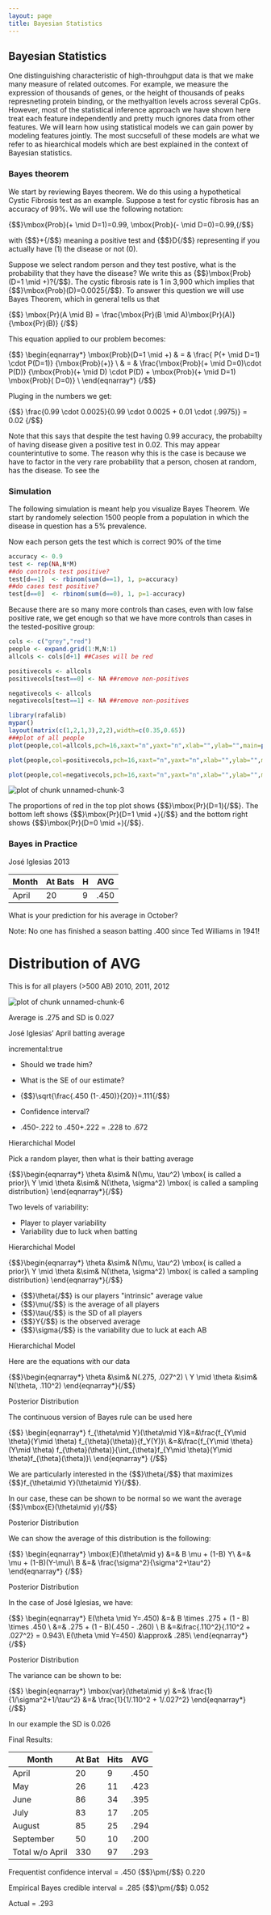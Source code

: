 ```yaml
---
layout: page
title: Bayesian Statistics
---
```





## Bayesian Statistics

One distinguishing characteristic of high-throuhgput data is that we make many measure of related outcomes. For example, we measure the expression of thousands of genes, or the height of thousands of peaks represneting protein binding, or the methyaltion levels across several CpGs. However, most of the statistical inference approach we have shown here treat each feature independently and pretty much ignores data from other features. We will learn how using statistical models we can gain power by modeling features jointly. The most succsefull of these models are what we refer to as hiearchical models which are best explained in the context of Bayesian statistics.

### Bayes theorem

We start by reviewing Bayes theorem. We do this using a hypothetical Cystic Fibrosis test as an example. Suppose a test for cystic fibrosis has an accuracy of 99%. We will use the following notation:

{$$}\mbox{Prob}(+ \mid D=1)=0.99, \mbox{Prob}(- \mid D=0)=0.99,{/$$}

with {$$}+{/$$} meaning a positive test and {$$}D{/$$} representing if you actually have (1) the disease or not (0).

Suppose we select random person and they test postive, what is the probability that they have the disease?  We write this as {$$}\mbox{Prob}(D=1 \mid +)?{/$$}. The  cystic fibrosis rate is 1 in 3,900 which implies that  {$$}\mbox{Prob}(D)=0.0025{/$$}. To answer this question we will use Bayes Theorem, which in general  tells us that

{$$}
\mbox{Pr}(A \mid B)  =  \frac{\mbox{Pr}(B \mid A)\mbox{Pr}(A)}{\mbox{Pr}(B)} 
{/$$}

This equation applied to our problem becomes:

{$$}
\begin{eqnarray*}
\mbox{Prob}(D=1 \mid +) & = & \frac{ P(+ \mid D=1) \cdot P(D=1)} {\mbox{Prob}(+)} \\
& = & \frac{\mbox{Prob}(+ \mid D=0)\cdot P(D)} {\mbox{Prob}(+ \mid D) \cdot P(D) + \mbox{Prob}(+ \mid D=1) \mbox{Prob}( D=0)} \\
\end{eqnarray*}
{/$$}

Pluging in the numbers we get:

{$$}
\frac{0.99 \cdot 0.0025}{0.99 \cdot 0.0025 + 0.01 \cdot (.9975)}  =  0.02 
{/$$}

Note that this says that despite the test having 0.99 accuracy, the probabilty of having disease given a positive test in 0.02. This may appear counterintutive to some. The reason why this is the case is because we have to factor in the very rare probability that a person, chosen at random, has the disease. To see the 

### Simulation

The following simulation is meant help you visualize Bayes Theorem. We start by randomely selection 1500 people from a population in which the disease in question has a 5% prevalence.



Now each person gets the test which is correct 90% of the time

```r
accuracy <- 0.9
test <- rep(NA,N*M)
##do controls test positive?
test[d==1]  <- rbinom(sum(d==1), 1, p=accuracy)
##do cases test positive?
test[d==0]  <- rbinom(sum(d==0), 1, p=1-accuracy)
```

Because there are so many more controls than cases, even with low false positive rate, we get enough so that we have more controls than cases in the tested-positive group:


```r
cols <- c("grey","red")
people <- expand.grid(1:M,N:1)
allcols <- cols[d+1] ##Cases will be red

positivecols <- allcols
positivecols[test==0] <- NA ##remove non-positives

negativecols <- allcols
negativecols[test==1] <- NA ##remove non-positives

library(rafalib)
mypar()
layout(matrix(c(1,2,1,3),2,2),width=c(0.35,0.65))
###plot of all people
plot(people,col=allcols,pch=16,xaxt="n",yaxt="n",xlab="",ylab="",main=paste0("Population: ",round(mean(d)*100),"% are red"))

plot(people,col=positivecols,pch=16,xaxt="n",yaxt="n",xlab="",ylab="",main=paste("Tested Positive:",round(mean(d[test==1])*100),"% are red"))

plot(people,col=negativecols,pch=16,xaxt="n",yaxt="n",xlab="",ylab="",main=paste("Tested Negative:",round(mean(d[test==0])*100,1),"% are red"))
```

![plot of chunk unnamed-chunk-3](images/bayes-unnamed-chunk-3-1.png) 

The proportions of red in the top plot shows {$$}\mbox{Pr}(D=1){/$$}. The bottom left shows {$$}\mbox{Pr}(D=1 \mid +){/$$} and the bottom right shows {$$}\mbox{Pr}(D=0 \mid +){/$$}.





### Bayes in Practice


<!-- ![iglesias](http://upload.wikimedia.org/wikipedia/commons/thumb/9/98/Jos%C3%A9_Iglesias_on_September_28%2C_2012.jpg/902px-Jos%C3%A9_Iglesias_on_September_28%2C_2012.jpg) -->


José Iglesias 2013

| Month | At Bats | H | AVG |
|-------|---------|---|-----|
| April | 20      | 9 | .450   |

What is your prediction for his average in October?

Note: No one has finished a 
season batting .400 since 
Ted Williams in 1941!


Distribution of AVG 
===

This is for all players (>500 AB) 2010, 2011, 2012




![plot of chunk unnamed-chunk-6](images/bayes-unnamed-chunk-6-1.png) 

Average is .275 and SD is 0.027


José Iglesias’ April batting average

incremental:true
* Should we trade him?

* What is the SE of our estimate?

* {$$}\sqrt{\frac{.450 (1-.450)}{20}}=.111{/$$}

* Confidence interval?

* .450-.222 to .450+.222 = .228 to .672

Hierarchichal Model

Pick a random player, then what is their batting average

{$$}\begin{eqnarray*}
\theta &\sim& N(\mu, \tau^2) \mbox{ is called a prior}\\
Y \mid \theta &\sim& N(\theta, \sigma^2) \mbox{ is called a sampling distribution}
\end{eqnarray*}{/$$}

Two levels of variability:

* Player to player variability
* Variability due to luck when batting

Hierarchichal Model

{$$}\begin{eqnarray*}
\theta &\sim& N(\mu, \tau^2) \mbox{ is called a prior}\\
Y \mid \theta &\sim& N(\theta, \sigma^2) \mbox{ is called a sampling distribution}
\end{eqnarray*}{/$$}

* {$$}\theta{/$$} is our players "intrinsic" average value
* {$$}\mu{/$$} is the average of all players
* {$$}\tau{/$$} is the SD of all players
* {$$}Y{/$$} is the observed average
* {$$}\sigma{/$$} is the variability due to luck at each AB 


Hierarchichal Model

Here are the equations with our data

{$$}\begin{eqnarray*}
\theta &\sim& N(.275, .027^2) \\
Y \mid \theta &\sim& N(\theta, .110^2) 
\end{eqnarray*}{/$$}


Posterior Distribution

The continuous version of Bayes rule can be used here

{$$}
\begin{eqnarray*}
f_{\theta\mid Y}(\theta\mid Y)&=&\frac{f_{Y\mid \theta}(Y\mid \theta) f_{\theta}(\theta)}{f_Y(Y)}\\
&=&\frac{f_{Y\mid \theta}(Y\mid \theta) f_{\theta}(\theta)}{\int_{\theta}f_{Y\mid \theta}(Y\mid \theta)f_{\theta}(\theta)}\\
\end{eqnarray*}
{/$$}

We are particularly interested in the {$$}\theta{/$$} that maximizes {$$}f_{\theta\mid Y}(\theta\mid Y){/$$}.

In our case, these can be shown to be normal so we want the average {$$}\mbox{E}(\theta\mid y){/$$}


Posterior Distribution

We can show the average of this distribution is the following:

{$$}
\begin{eqnarray*}
\mbox{E}(\theta\mid y) &=& B \mu + (1-B) Y\\
&=& \mu + (1-B)(Y-\mu)\\
B &=& \frac{\sigma^2}{\sigma^2+\tau^2}
\end{eqnarray*}
{/$$}


Posterior Distribution

In the case of José Iglesias, we have:

{$$}
\begin{eqnarray*}
E(\theta \mid Y=.450) &=& B \times .275 + (1 - B) \times .450 \\
&=& .275 + (1 - B)(.450 - .260) \\
B &=&\frac{.110^2}{.110^2 + .027^2} = 0.943\\
E(\theta \mid Y=450) &\approx& .285\\
\end{eqnarray*}
{/$$}

Posterior Distribution

The variance can be shown to be:

{$$}
\begin{eqnarray*}
\mbox{var}(\theta\mid y) &=& \frac{1}{1/\sigma^2+1/\tau^2}
&=& \frac{1}{1/.110^2 + 1/.027^2}
\end{eqnarray*}
{/$$}

In our example the SD is 0.026


Final Results:


|Month|At Bat| Hits| AVG |
|-----|------|-----|-----|
|April|20|9|.450|
|May|26|11|.423|
|June|86|34|.395|
|July|83|17|.205|
|August|85|25|.294|
|September|50|10|.200|
|Total w/o April|330|97|.293|

Frequentist confidence interval = .450 {$$}\pm{/$$} 0.220

Empirical Bayes credible interval = .285 {$$}\pm{/$$} 0.052

Actual = .293
